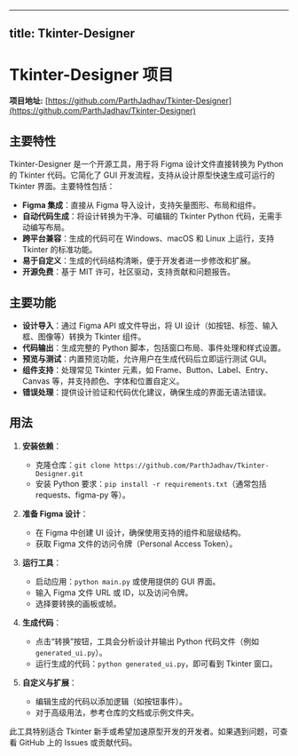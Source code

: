 
---
title: Tkinter-Designer
---

# Tkinter-Designer 项目

**项目地址:** [https://github.com/ParthJadhav/Tkinter-Designer](https://github.com/ParthJadhav/Tkinter-Designer)

## 主要特性
Tkinter-Designer 是一个开源工具，用于将 Figma 设计文件直接转换为 Python 的 Tkinter 代码。它简化了 GUI 开发流程，支持从设计原型快速生成可运行的 Tkinter 界面。主要特性包括：
- **Figma 集成**：直接从 Figma 导入设计，支持矢量图形、布局和组件。
- **自动代码生成**：将设计转换为干净、可编辑的 Tkinter Python 代码，无需手动编写布局。
- **跨平台兼容**：生成的代码可在 Windows、macOS 和 Linux 上运行，支持 Tkinter 的标准功能。
- **易于自定义**：生成的代码结构清晰，便于开发者进一步修改和扩展。
- **开源免费**：基于 MIT 许可，社区驱动，支持贡献和问题报告。

## 主要功能
- **设计导入**：通过 Figma API 或文件导出，将 UI 设计（如按钮、标签、输入框、图像等）转换为 Tkinter 组件。
- **代码输出**：生成完整的 Python 脚本，包括窗口布局、事件处理和样式设置。
- **预览与测试**：内置预览功能，允许用户在生成代码后立即运行测试 GUI。
- **组件支持**：处理常见 Tkinter 元素，如 Frame、Button、Label、Entry、Canvas 等，并支持颜色、字体和位置自定义。
- **错误处理**：提供设计验证和代码优化建议，确保生成的界面无语法错误。

## 用法
1. **安装依赖**：
   - 克隆仓库：`git clone https://github.com/ParthJadhav/Tkinter-Designer.git`
   - 安装 Python 要求：`pip install -r requirements.txt`（通常包括 requests、figma-py 等）。

2. **准备 Figma 设计**：
   - 在 Figma 中创建 UI 设计，确保使用支持的组件和层级结构。
   - 获取 Figma 文件的访问令牌（Personal Access Token）。

3. **运行工具**：
   - 启动应用：`python main.py` 或使用提供的 GUI 界面。
   - 输入 Figma 文件 URL 或 ID，以及访问令牌。
   - 选择要转换的画板或帧。

4. **生成代码**：
   - 点击“转换”按钮，工具会分析设计并输出 Python 代码文件（例如 `generated_ui.py`）。
   - 运行生成的代码：`python generated_ui.py`，即可看到 Tkinter 窗口。

5. **自定义与扩展**：
   - 编辑生成的代码以添加逻辑（如按钮事件）。
   - 对于高级用法，参考仓库的文档或示例文件夹。

此工具特别适合 Tkinter 新手或希望加速原型开发的开发者。如果遇到问题，可查看 GitHub 上的 Issues 或贡献代码。